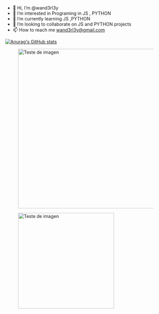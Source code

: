 - 👋 Hi, I’m @wand3rl3y
- 👀 I’m interested in Programing in JS , PYTHON
- 🌱 I’m currently learning JS ,PYTHON
- 💞️ I’m looking to collaborate on JS and PYTHON projects 
- 📫 How to reach me wand3rl3y@gmail.com

<!---
wand3rl3y/wand3rl3y is a ✨ special ✨ repository because its `README.md` (this file) appears on your GitHub profile.
You can click the Preview link to take a look at your changes.
--->

[![Anurag's GitHub stats](https://github-readme-stats.vercel.app/api?username=wand3rl3y)](https://github.com/anuraghazra/github-readme-stats)
<figure>
    <img src="https://github-readme-stats.vercel.app/api?username=wand3rl3y"
         width="500" height="500"
         alt="Teste de imagen">
</figure>

<figure>
    <img src="https://miro.medium.com/max/1400/1*18SPGkIHPuF9Ivtg_T4AUw.png" , "https://github.com/anuraghazra/github-readme-stats"
         width="300" height="300"
         alt="Teste de imagen">
</figure>

